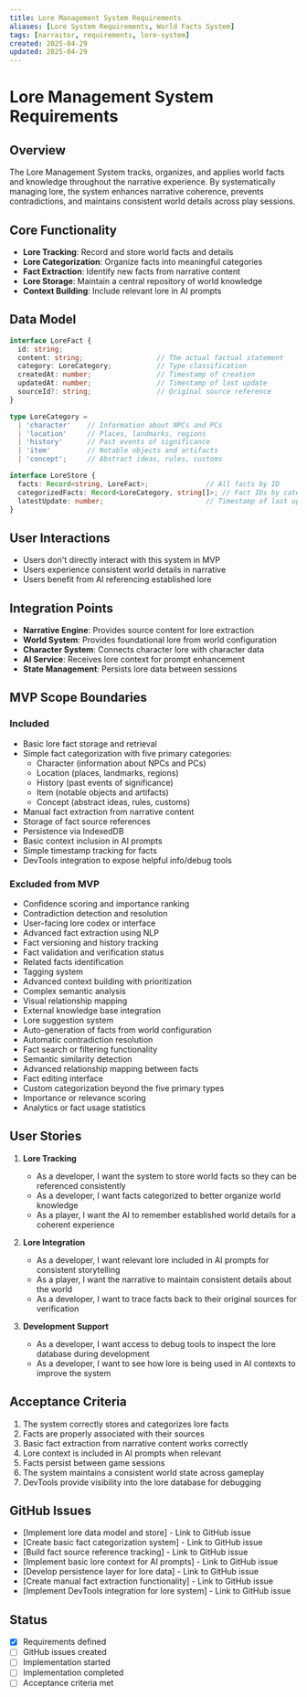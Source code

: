 ```yaml
---
title: Lore Management System Requirements
aliases: [Lore System Requirements, World Facts System]
tags: [narraitor, requirements, lore-system]
created: 2025-04-29
updated: 2025-04-29
---
```


# Lore Management System Requirements

## Overview
The Lore Management System tracks, organizes, and applies world facts and knowledge throughout the narrative experience. By systematically managing lore, the system enhances narrative coherence, prevents contradictions, and maintains consistent world details across play sessions.

## Core Functionality
- **Lore Tracking**: Record and store world facts and details
- **Lore Categorization**: Organize facts into meaningful categories
- **Fact Extraction**: Identify new facts from narrative content
- **Lore Storage**: Maintain a central repository of world knowledge
- **Context Building**: Include relevant lore in AI prompts

## Data Model

```typescript
interface LoreFact {
  id: string;
  content: string;                  // The actual factual statement
  category: LoreCategory;           // Type classification
  createdAt: number;                // Timestamp of creation
  updatedAt: number;                // Timestamp of last update
  sourceId?: string;                // Original source reference
}

type LoreCategory = 
  | 'character'    // Information about NPCs and PCs
  | 'location'     // Places, landmarks, regions
  | 'history'      // Past events of significance
  | 'item'         // Notable objects and artifacts
  | 'concept';     // Abstract ideas, rules, customs

interface LoreStore {
  facts: Record<string, LoreFact>;              // All facts by ID
  categorizedFacts: Record<LoreCategory, string[]>; // Fact IDs by category
  latestUpdate: number;                         // Timestamp of last update
}
```

## User Interactions
- Users don't directly interact with this system in MVP
- Users experience consistent world details in narrative
- Users benefit from AI referencing established lore

## Integration Points
- **Narrative Engine**: Provides source content for lore extraction
- **World System**: Provides foundational lore from world configuration
- **Character System**: Connects character lore with character data
- **AI Service**: Receives lore context for prompt enhancement
- **State Management**: Persists lore data between sessions

## MVP Scope Boundaries

### Included
- Basic lore fact storage and retrieval
- Simple fact categorization with five primary categories:
  - Character (information about NPCs and PCs)
  - Location (places, landmarks, regions)
  - History (past events of significance)
  - Item (notable objects and artifacts)
  - Concept (abstract ideas, rules, customs)
- Manual fact extraction from narrative content
- Storage of fact source references
- Persistence via IndexedDB
- Basic context inclusion in AI prompts
- Simple timestamp tracking for facts
- DevTools integration to expose helpful info/debug tools

### Excluded from MVP
- Confidence scoring and importance ranking
- Contradiction detection and resolution
- User-facing lore codex or interface
- Advanced fact extraction using NLP
- Fact versioning and history tracking
- Fact validation and verification status
- Related facts identification
- Tagging system
- Advanced context building with prioritization
- Complex semantic analysis
- Visual relationship mapping
- External knowledge base integration
- Lore suggestion system
- Auto-generation of facts from world configuration
- Automatic contradiction resolution
- Fact search or filtering functionality
- Semantic similarity detection
- Advanced relationship mapping between facts
- Fact editing interface
- Custom categorization beyond the five primary types
- Importance or relevance scoring
- Analytics or fact usage statistics

## User Stories

1. **Lore Tracking**
   - As a developer, I want the system to store world facts so they can be referenced consistently
   - As a developer, I want facts categorized to better organize world knowledge
   - As a player, I want the AI to remember established world details for a coherent experience

2. **Lore Integration**
   - As a developer, I want relevant lore included in AI prompts for consistent storytelling
   - As a player, I want the narrative to maintain consistent details about the world
   - As a developer, I want to trace facts back to their original sources for verification

3. **Development Support**
   - As a developer, I want access to debug tools to inspect the lore database during development
   - As a developer, I want to see how lore is being used in AI contexts to improve the system

## Acceptance Criteria
1. The system correctly stores and categorizes lore facts
2. Facts are properly associated with their sources
3. Basic fact extraction from narrative content works correctly
4. Lore context is included in AI prompts when relevant
5. Facts persist between game sessions
6. The system maintains a consistent world state across gameplay
7. DevTools provide visibility into the lore database for debugging

## GitHub Issues
- [Implement lore data model and store] - Link to GitHub issue
- [Create basic fact categorization system] - Link to GitHub issue
- [Build fact source reference tracking] - Link to GitHub issue
- [Implement basic lore context for AI prompts] - Link to GitHub issue
- [Develop persistence layer for lore data] - Link to GitHub issue
- [Create manual fact extraction functionality] - Link to GitHub issue
- [Implement DevTools integration for lore system] - Link to GitHub issue

## Status
- [x] Requirements defined
- [ ] GitHub issues created
- [ ] Implementation started
- [ ] Implementation completed
- [ ] Acceptance criteria met
